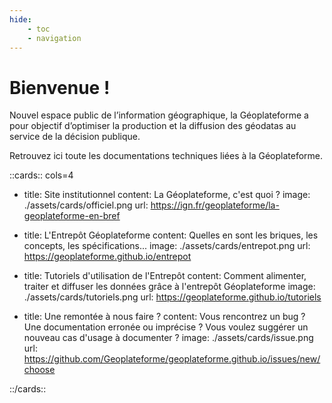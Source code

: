 ```yaml
---
hide:
    - toc
    - navigation
---
```


# Bienvenue !

Nouvel espace public de l’information géographique, la Géoplateforme a pour objectif d’optimiser la production et la diffusion des géodatas au service de la décision publique.

Retrouvez ici toute les documentations techniques liées à la Géoplateforme.

::cards:: cols=4

- title: Site institutionnel
  content: La Géoplateforme, c'est quoi ?
  image: ./assets/cards/officiel.png
  url: https://ign.fr/geoplateforme/la-geoplateforme-en-bref

- title: L'Entrepôt Géoplateforme
  content: Quelles en sont les briques, les concepts, les spécifications...
  image: ./assets/cards/entrepot.png
  url: https://geoplateforme.github.io/entrepot

- title: Tutoriels d'utilisation de l'Entrepôt
  content: Comment alimenter, traiter et diffuser les données grâce à l'entrepôt Géoplateforme
  image: ./assets/cards/tutoriels.png
  url: https://geoplateforme.github.io/tutoriels

- title: Une remontée à nous faire ?
  content: Vous rencontrez un bug ? Une documentation erronée ou imprécise ? Vous voulez suggérer un nouveau cas d'usage à documenter ?
  image: ./assets/cards/issue.png
  url: https://github.com/Geoplateforme/geoplateforme.github.io/issues/new/choose

::/cards::
